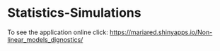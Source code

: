 # Statistics-Simulations

To see the application online click: https://mariared.shinyapps.io/Non-linear_models_dignostics/
